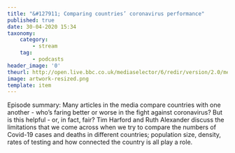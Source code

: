 ```yaml
---
title: "&#127911; Comparing countries’ coronavirus performance"
published: true
date: 30-04-2020 15:34
taxonomy:
    category:
        - stream
    tag:
        - podcasts
header_image: '0'
theurl: http://open.live.bbc.co.uk/mediaselector/6/redir/version/2.0/mediaset/audio-nondrm-download/proto/http/vpid/p08bf0lx.mp3
image: artwork-resized.png
template: item
--- 
```

Episode summary: Many articles in the media compare countries with one another - who’s faring better or worse in the fight against coronavirus? But is this helpful - or, in fact, fair? Tim Harford and Ruth Alexander discuss the limitations that we come across when we try to compare the numbers of Covid-19 cases and deaths in different countries; population size, density, rates of testing and how connected the country is all play a role.
